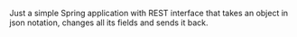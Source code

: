 Just a simple Spring application with REST interface that takes an object in json notation, changes all its fields and sends it back.

